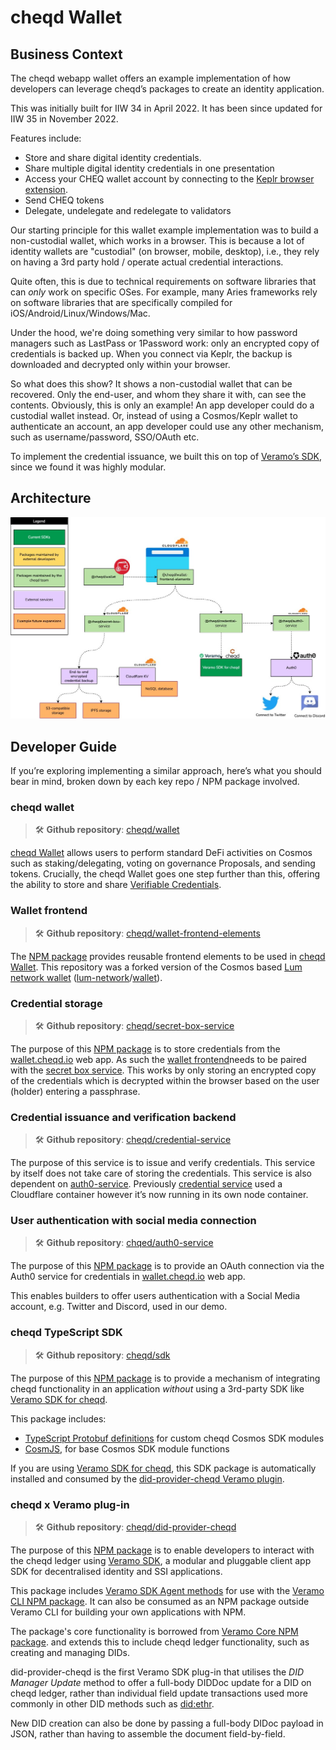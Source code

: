 # cheqd Wallet

## Business Context

The cheqd webapp wallet offers an example implementation of how developers can leverage cheqd’s packages to create an identity application.

This was initially built for IIW 34 in April 2022. It has been since updated for IIW 35 in November 2022.

Features include:

* Store and share digital identity credentials.
* Share multiple digital identity credentials in one presentation
* Access your CHEQ wallet account by connecting to the [Keplr browser extension](https://keplr.app/).
* Send CHEQ tokens
* Delegate, undelegate and redelegate to validators

Our starting principle for this wallet example implementation was to build a non-custodial wallet, which works in a browser. This is because a lot of identity wallets are "custodial" (on browser, mobile, desktop), i.e., they rely on having a 3rd party hold / operate actual credential interactions.

Quite often, this is due to technical requirements on software libraries that can *only* work on specific OSes. For example, many Aries frameworks rely on software libraries that are specifically compiled for iOS/Android/Linux/Windows/Mac.

Under the hood, we're doing something very similar to how password managers such as LastPass or 1Password work: only an encrypted copy of credentials is backed up. When you connect via Keplr, the backup is downloaded and decrypted only within your browser.

So what does this show? It shows a non-custodial wallet that can be recovered. Only the end-user, and whom they share it with, can see the contents. Obviously, this is only an example! An app developer could do a custodial wallet instead. Or, instead of using a Cosmos/Keplr wallet to authenticate an account, an app developer could use any other mechanism, such as username/password, SSO/OAuth etc.

To implement the credential issuance, we built this on top of [Veramo’s SDK](https://veramo.io), since we found it was highly modular.

## Architecture

![Veramo reference app architecture](../../.gitbook/assets/wallet-architecture.jpeg)

## Developer Guide

If you’re exploring implementing a similar approach, here’s what you should bear in mind, broken down by each key repo / NPM package involved.

### cheqd wallet

> 🛠️ **Github repository**: [cheqd/wallet](https://github.com/cheqd/wallet)

[cheqd Wallet](https://wallet.cheqd.io/) allows users to perform standard DeFi activities on Cosmos such as staking/delegating, voting on governance Proposals, and sending tokens. Crucially, the cheqd Wallet goes one step further than this, offering the ability to store and share [Verifiable Credentials](https://learn.cheqd.io/overview/introduction-to-decentralised-identity/what-is-a-verifiable-credential-vc).

### Wallet frontend

> 🛠️ **Github repository**: [cheqd/wallet-frontend-elements](https://github.com/cheqd/wallet-frontend-elements)

The [NPM package](https://www.npmjs.com/package/@cheqd/wallet-frontend-elements) provides reusable frontend elements to be used in [cheqd Wallet](https://github.com/cheqd/wallet). This repository was a forked version of the Cosmos based [Lum network wallet](https://wallet.lum.network/welcome) ([lum-network](https://github.com/lum-network)/[wallet](https://github.com/lum-network/wallet)).

### Credential storage

> 🛠️ **Github repository**: [cheqd/secret-box-service](https://github.com/cheqd/secret-box-service)

The purpose of this [NPM package](https://www.npmjs.com/package/@cheqd/secret-box-service) is to store credentials from the [wallet.cheqd.io](https://wallet.cheqd.io/) web app. As such the [wallet frontend](https://github.com/cheqd)needs to be paired with the [secret box service](https://github.com/cheqd/secret-box-service). This works by only storing an encrypted copy of the credentials which is decrypted within the browser based on the user (holder) entering a passphrase.

### Credential issuance and verification backend

> 🛠️ **Github repository**: [cheqd/credential-service](https://github.com/cheqd/credential-service)

The purpose of this service is to issue and verify credentials. This service by itself does not take care of storing the credentials. This service is also dependent on [auth0-service](https://github.com/cheqd/auth0-service). Previously [credential service](https://github.com/cheqd/credential-service) used a Cloudflare container however it’s now running in its own node container.

### User authentication with social media connection

> 🛠️ **Github repository**: [chqed/auth0-service](https://github.com/cheqd/auth0-service)

The purpose of this [NPM package](https://www.npmjs.com/package/@cheqd/auth0-service) is to provide an OAuth connection via the Auth0 service for credentials in [wallet.cheqd.io](https://wallet.cheqd.io/) web app.

This enables builders to offer users authentication with a Social Media account, e.g. Twitter and Discord, used in our demo.

### cheqd TypeScript SDK

> 🛠️ **Github repository**: [cheqd/sdk](https://github.com/cheqd/sdk)

The purpose of this [NPM package](https://www.npmjs.com/package/@cheqd/sdk) is to provide a mechanism of integrating cheqd functionality in an application *without* using a 3rd-party SDK like [Veramo SDK for cheqd](https://docs.cheqd.io/identity/guides/sdk/veramo-sdk-for-cheqd).

This package includes:

* [TypeScript Protobuf definitions](https://github.com/cheqd/ts-proto) for custom cheqd Cosmos SDK modules
* [CosmJS](https://github.com/cosmos/cosmjs), for base Cosmos SDK module functions

If you are using [Veramo SDK for cheqd](https://docs.cheqd.io/identity/guides/sdk/veramo-sdk-for-cheqd), this SDK package is automatically installed and consumed by the [did-provider-cheqd Veramo plugin](https://github.com/cheqd/did-provider-cheqd).

### cheqd x Veramo plug-in

> 🛠️ **Github repository**: [cheqd/did-provider-cheqd](https://github.com/cheqd/did-provider-cheqd)

The purpose of this [NPM package](https://www.npmjs.com/package/@cheqd/did-provider-cheqd) is to enable developers to interact with the cheqd ledger using [Veramo SDK](https://veramo.io/), a modular and pluggable client app SDK for decentralised identity and SSI applications.

This package includes [Veramo SDK Agent methods](https://veramo.io/docs/veramo_agent/plugins) for use with the [Veramo CLI NPM package](https://www.npmjs.com/package/@veramo/cli). It can also be consumed as an NPM package outside Veramo CLI for building your own applications with NPM.

The package's core functionality is borrowed from [Veramo Core NPM package](https://www.npmjs.com/package/@veramo/core). and extends this to include cheqd ledger functionality, such as creating and managing DIDs.

did-provider-cheqd is the first Veramo SDK plug-in that utilises the *DID Manager Update* method to offer a full-body DIDDoc update for a DID on cheqd ledger, rather than individual field update transactions used more commonly in other DID methods such as [did:ethr](https://developer.uport.me/ethr-did/docs/index).

New DID creation can also be done by passing a full-body DIDoc payload in JSON, rather than having to assemble the document field-by-field.
